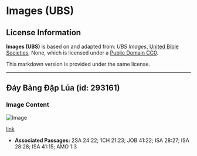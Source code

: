 # Images (UBS)

## License Information

**Images (UBS)** is based on and adapted from: _UBS Images_, [United Bible Societies](https://unitedbiblesocieties.org/), None, which is licensed under a [Public Domain CC0](https://creativecommons.org/public-domain/cc0/).

This markdown version is provided under the same license.



--------------------------------

## Đáy Bảng Đập Lúa (id: 293161)

### Image Content

![Image](https://cdn.aquifer.bible/aquifer-content/resources/Media/WEB-0323_threshing_board_bottom.jpg)

[link](https://cdn.aquifer.bible/aquifer-content/resources/Media/WEB-0323_threshing_board_bottom.jpg)

* **Associated Passages:** 2SA 24:22; 1CH 21:23; JOB 41:22; ISA 28:27; ISA 28:28; ISA 41:15; AMO 1:3

